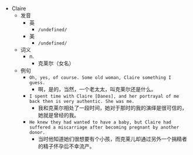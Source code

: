 - Claire
  - 发音
    - 英
      - `/undefined/`
    - 美
      - `/undefined/`
  - 词义
    - n.
      - 克莱尔（女名）
  - 例句
    - `Oh, yes, of course. Some old woman, Claire something I guess.`
      - 啊，是的，当然，一个老太太，叫克莱尔还是什么。
    - `I spent time with Claire [Danes], and her portrayal of me back then is very authentic. She was me.`
      - 我和克莱尔相处了一段时间，她对于那时的我的演绎是很可信的，她就是曾经的我。
    - `He knew they had wanted to have a baby, but Claire had suffered a miscarriage after becoming pregnant by another donor.`
      - 当时他知道她们很想要有个小孩，而克莱儿却通过另外一个捐精者的精子怀孕后不幸流产。

